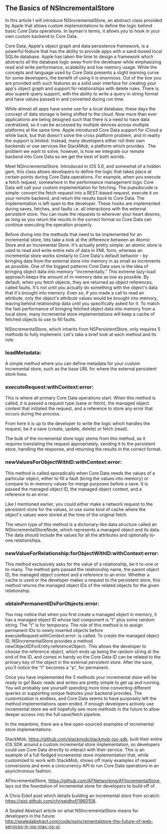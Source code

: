 ## The Basics of NSIncrementalStore

In this article I will introduce NSIncrementalStore, an abstract class provided by Apple that allows custom implementations to define the logic behind basic Core Data operations.  In layman's terms, it allows you to hook in your own custom backend to Core Data.   

Core Data, Apple's object graph and data persistence framework, is a powerful feature that has the ability to provide apps with a sand-boxed local SQLite database.  Apple has taken the time to design a framework which abstracts all the database logic away from the developer while emphasizing read and write performance, scalability and low memory usage.  While the concepts and language used by Core Data presents a slight learning curve for some developers, the benefit of using it is enormous.  Out of the box you are provided with such features as a solid user interface for creating your app's object graph and support for relationships with delete rules.  There is also superb query support, with the ability to write a query in string format and have values passed in and converted during run time.

While almost all apps have some use for a local database, these days the concept of data storage is being shifted to the cloud.  Now more than ever applications are being designed such that there is a need to have data centralized, so it can be accessed by multiple devices across multiple platforms at the same time.  Apple introduced Core Data support for iCloud a while back, but that doesn't solve the cross platform problem, and in reality the support is limited.  Instead, many developers either roll their own backends or use services like StackMob, a platform which provides <INSERT STACKMOB EXPLANATION>.  The problem we want to solve, however, is how we integrate our remote backend into Core Data so we get the best of both worlds.

Meet NSIncrementalStore.  Introduced in iOS 5.0, and somewhat of a hidden gem, this class allows developers to define the logic that takes place at certain points during Core Data operations.  For example, when you execute a fetch request, somewhere in the performance management logic Core Data will call your custom implementation for fetching.  The puesdocode is simple: convert the fetch request into a REST-based request, execute it on your remote backend, and return the results back to Core Data.  The implementation is left open to the developer. These hooks are implemented during saves, fetches, and faults i.e. all interactions with the external persistent store.  You can route the requests to wherever your heart desires, as long as you return the results in the correct format so Core Data can continue executing the operation properly.

Before diving into the methods that need to be implemented for an incremental store, lets take a look at the difference between an Atomic Store and an Incremental Store.  It's actually pretty simple: an atomic store is used to read and write entire sets of data in XML form, whereas an incremental store works similarly to Core Data's default behavior - by bringing data from the external store into memory in as small as increments as possible.  One of the biggest patterns Core Data uses is the idea of bringing object data into memory "incrementally."  This extreme lazy-load approach keeps the amount of in-memory data as low as possible.  By default, when you fetch objects, they are returned as object references, called faults.  It's not until you actually do something with the object's data that it's brought into memory.  Even so, if you made a call to read an attribute, only the object's attribute values would be brought into memory, leaving behind relationship data until you specifically asked for it.  To match the fast performance of bringing fetched object data into memory from a local store, many incremental store implementations will keep a cache of fetched objects to use to fill faults.

NSIncrementalStore, which inherits from NSPersistentStore, only requires 5 methods to fully implement.  Let's take a brief look at each method and its role:

### loadMetadata:

A simple method where you can define metadata for your custom incremental store, such as the base URL for where the external persistent store lives.

### executeRequest:withContext:error:

This is where all primary Core Data operations start.  When this method is called, it is passed a request type (save or fetch), the managed object context that initiated the request, and a reference to store any error that occurs during the process.

From here it is up to the developer to write the logic which handles the request, be it a save (create, update, delete) or fetch (read).

The bulk of the incremental store logic stems from this method, as it requires translating the request appropriately, sending it to the persistent store, handling the response, and returning the results in the correct format.

### newValuesForObjectWithID:withContext:error:

This method is called sporadically when Core Data needs the values of a particular object, either to fill a fault (bring the values into memory) or compare to in-memory values for merge purposes before a save.  It is passed the managed object ID, the managed object context, and a reference to an error.

Like I mentioned earlier, you could either make a network request to the persistent store for the values, or use some kind of cache where the object's values were stored at the time of the original fetch.

The return type of this method is a dictionary-like data structure called an NSIncrementalStoreNode, which represents a managed object and its data.   The data should include the values for all the attributes and optionally to-one relationships.

### newValueForRelationship:forObjectWithID:withContext:error:

This method exclusively asks for the value of a relationship, be it to-one or to-many.  The method gets passed the relationship name, the parent object ID, the managed object context and a reference to an error.  Whether a cache is used or the developer makes a request to the persistent store, this method returns the managed object IDs of the related objects for the given relationship.

### obtainPermanentIDsForObjects:error:

You may notice that when you first create a managed object in memory, it has a managed object ID whose last component is "t" plus some random string.  The "t" is for temporary.  The role of this method is to assign permanent IDs to newly inserted objects before executeRequest:withContext:error: is called. To create the managed object ID, NSIncrementalStore provides a method newObjectIDForEntity:referenceObject:.  This allows the developer to choose the reference object, which ends up being the random string at the end of the ID, and comes in handy so the Core Data ID can be related to the primary key of the object in the external persistent store.  After the save, you'll notice the "t" becomes a "p", for permanent.

Once you have implemented the 5 methods your incremental store will be ready to go!  Basic reads and writes are pretty simple to get up and running.  You will probably see yourself spending more time converting different queries or supporting unique features your backend provides.  The customization is endless, and Core Data seems to have purposely left the method implementations open ended.  If enough developers actively use incremental store we will hopefully see more methods in the future to allow deeper access into the full save/fetch pipeline.

In the meantime, there are a few open-sourced examples of incremental store implementations:

StackMob, https://github.com/stackmob/stackmob-ios-sdk, built their entire iOS SDK around a custom incremental store implementation, so developers could use Core Data directly to interact with their service.  This is an example of a full fledged incremental store implementation that, while customized to work with StackMob, shows off many examples of request conversions and even a concurrency API to run Core Data operations in an asynchronous fashion.

AFIncrementalStore, https://github.com/AFNetworking/AFIncrementalStore, lays out the foundation of incremental store for developers to build off of.

A Chris Eidof post which details building an incremental store from scratch: https://gist.github.com/chriseidhof/1860108.

A Sealed Abstract article on what NSIncrementalStore means for developers in the future: http://sealedabstract.com/code/nsincrementalstore-the-future-of-web-services-in-ios-mac-os-x/.



